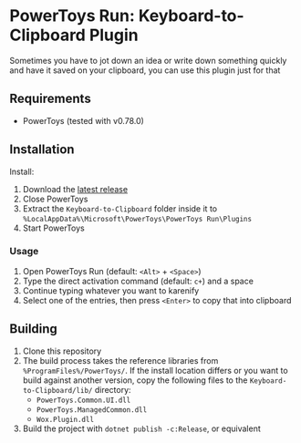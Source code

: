# PowerToys Run: Keyboard-to-Clipboard Plugin

Sometimes you have to jot down an idea or write down something quickly and have it saved on your clipboard, you can use this plugin just for that

## Requirements

- PowerToys (tested with v0.78.0)

## Installation

Install:
1. Download the [latest release](...)
2. Close PowerToys
3. Extract the `Keyboard-to-Clipboard` folder inside it to `%LocalAppData%\Microsoft\PowerToys\PowerToys Run\Plugins`
4. Start PowerToys

### Usage

1. Open PowerToys Run (default: `<Alt>` + `<Space>`)
2. Type the direct activation command (default: `c+`) and a space
3. Continue typing whatever you want to karenify
4. Select one of the entries, then press `<Enter>` to copy that into clipboard

## Building

1. Clone this repository
2. The build process takes the reference libraries from `%ProgramFiles%/PowerToys/`. If the install location differs or you want to build against another version, copy the following files to the `Keyboard-to-Clipboard/lib/` directory:
	- `PowerToys.Common.UI.dll`
	- `PowerToys.ManagedCommon.dll`
	- `Wox.Plugin.dll`
3. Build the project with `dotnet publish -c:Release`, or equivalent
